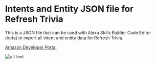 # Intents and Entity JSON file for Refresh Trivia

This is a JSON file that can be used with Alexa Skills Builder Code Editor (beta) to import all intent and entity data for Refresh Trivia.

[Amazon Developer Portal](https://developer.amazon.com/)

![alt text](https://storage.googleapis.com/trivia-df1da.appspot.com/images/codeEditor.png "Alexa Code Editor")
